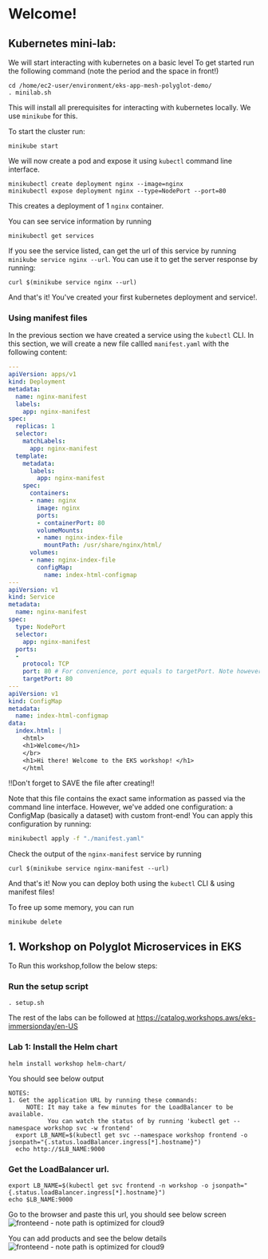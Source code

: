 # Welcome!

## Kubernetes mini-lab:
We will start interacting with kubernetes on a basic level
To get started run the following command (note the period and the space in front!)

```
cd /home/ec2-user/environment/eks-app-mesh-polyglot-demo/
. minilab.sh
```
This will install all prerequisites for interacting with kubernetes locally. We use `minikube` for this.

To start the cluster run:
```
minikube start
```

We will now create a pod and expose it using `kubectl` command line interface.
```
minikubectl create deployment nginx --image=nginx
minikubectl expose deployment nginx --type=NodePort --port=80
```
This creates a deployment of 1 `nginx` container.

You can see service information by running
```
minikubectl get services
```

If you see the service listed, can get the url of this service by running `minikube service nginx --url`. 
You can use it to get the server response by running:
```
curl $(minikube service nginx --url)
```

And that's it! You've created your first kubernetes deployment and service!.

### Using manifest files
In the previous section we have created a service using the `kubectl` CLI.
In this section, we will create a new file callled `manifest.yaml` with the following content:
```yaml
---
apiVersion: apps/v1
kind: Deployment
metadata:
  name: nginx-manifest
  labels:
    app: nginx-manifest
spec:
  replicas: 1
  selector:
    matchLabels:
      app: nginx-manifest
  template:
    metadata:
      labels:
        app: nginx-manifest
    spec:
      containers:
      - name: nginx
        image: nginx
        ports:
        - containerPort: 80
        volumeMounts:
        - name: nginx-index-file
          mountPath: /usr/share/nginx/html/
      volumes:
      - name: nginx-index-file
        configMap:
          name: index-html-configmap
---
apiVersion: v1
kind: Service
metadata:
  name: nginx-manifest
spec:
  type: NodePort
  selector:
    app: nginx-manifest
  ports:
  - 
    protocol: TCP
    port: 80 # For convenience, port equals to targetPort. Note however that in type=Nodeport an ephermal port is automatically chosen instead
    targetPort: 80
---
apiVersion: v1
kind: ConfigMap
metadata:
  name: index-html-configmap
data:
  index.html: |
    <html>
    <h1>Welcome</h1>
    </br>
    <h1>Hi there! Welcome to the EKS workshop! </h1>
    </html

```
!!Don't forget to SAVE the file after creating!!

Note that this file contains the exact same information as passed via the command line interface.
However, we've added one configuration: a ConfigMap (basically a dataset) with custom front-end!
You can apply this configuration by running:

```bash
minikubectl apply -f "./manifest.yaml"
```

Check the output of the `nginx-manifest` service by running
```
curl $(minikube service nginx-manifest --url) 
```

And that's it! Now you can deploy both using the `kubectl` CLI & using manifest files!

To free up some memory, you can run
```
minikube delete
```


## 1. Workshop on Polyglot Microservices in EKS

To Run this workshop,follow the below steps: 

### Run the setup script
```
. setup.sh
```

The rest of the labs can be followed at https://catalog.workshops.aws/eks-immersionday/en-US

### Lab 1: Install the Helm chart
```
helm install workshop helm-chart/
```
You should see below output
```
NOTES:
1. Get the application URL by running these commands:
     NOTE: It may take a few minutes for the LoadBalancer to be available.
           You can watch the status of by running 'kubectl get --namespace workshop svc -w frontend'
  export LB_NAME=$(kubectl get svc --namespace workshop frontend -o jsonpath="{.status.loadBalancer.ingress[*].hostname}")
  echo http://$LB_NAME:9000
 ```

### Get the LoadBalancer url. 
```
export LB_NAME=$(kubectl get svc frontend -n workshop -o jsonpath="{.status.loadBalancer.ingress[*].hostname}") 
echo $LB_NAME:9000
```
Go to the browser and paste this url, you should see below screen
![fronteend - note path is optimized for cloud9](/eks-workshop/images/workshopui.png)

You can add products and see the below details
![fronteend - note path is optimized for cloud9](/eks-workshop/images/addproducts.png)